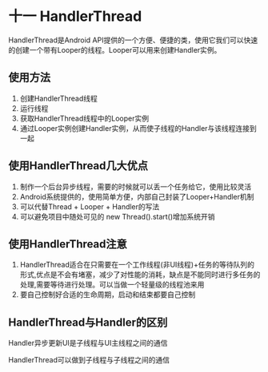# 十一 HandlerThread

HandlerThread是Android API提供的一个方便、便捷的类，使用它我们可以快速的创建一个带有Looper的线程。Looper可以用来创建Handler实例。 

## 使用方法

1. 创建HandlerThread线程
2. 运行线程
3. 获取HandlerThread线程中的Looper实例
4. 通过Looper实例创建Handler实例，从而使子线程的Handler与该线程连接到一起

## 使用HandlerThread几大优点

1. 制作一个后台异步线程，需要的时候就可以丢一个任务给它，使用比较灵活
2. Android系统提供的，使用简单方便，内部自己封装了Looper+Handler机制
3. 可以代替Thread + Looper + Handler的写法
4. 可以避免项目中随处可见的 new Thread().start()增加系统开销

## 使用HandlerThread注意

1. HandlerThread适合在只需要在一个工作线程(非UI线程)+任务的等待队列的形式,优点是不会有堵塞，减少了对性能的消耗，缺点是不能同时进行多任务的处理,需要等待进行处理。可以当做一个轻量级的线程池来用
2. 要自己控制好合适的生命周期，启动和结束都要自己控制

## HandlerThread与Handler的区别

Handler异步更新UI是子线程与UI主线程之间的通信

HandlerThread可以做到子线程与子线程之间的通信
